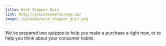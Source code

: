 ```yaml
---
title: Wish Shopper Quiz
link: http://ylcconsumersurvey.ca/
image: /uploads/wise_shopper_quiz.png
---
```

We've prepared two quizzes to help you make a purchase a right now, or to help you think about your consumer habits.